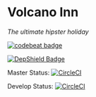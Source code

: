 # Volcano Inn
_The ultimate hipster holiday_

[![codebeat badge](https://codebeat.co/badges/455acff3-2473-4d67-bf31-4f785742cfe6)](https://codebeat.co/projects/github-com-afrp89-volcanoinn-master)

[![DepShield Badge](https://depshield.sonatype.org/badges/afrp89/volcanoinn/depshield.svg)](https://depshield.github.io)

Master Status: [![CircleCI](https://circleci.com/gh/afrp89/volcanoinn/tree/master.svg?style=svg)](https://circleci.com/gh/afrp89/volcanoinn/tree/master)

Develop Status: [![CircleCI](https://circleci.com/gh/afrp89/volcanoinn/tree/develop.svg?style=svg)](https://circleci.com/gh/afrp89/volcanoinn/tree/develop)
